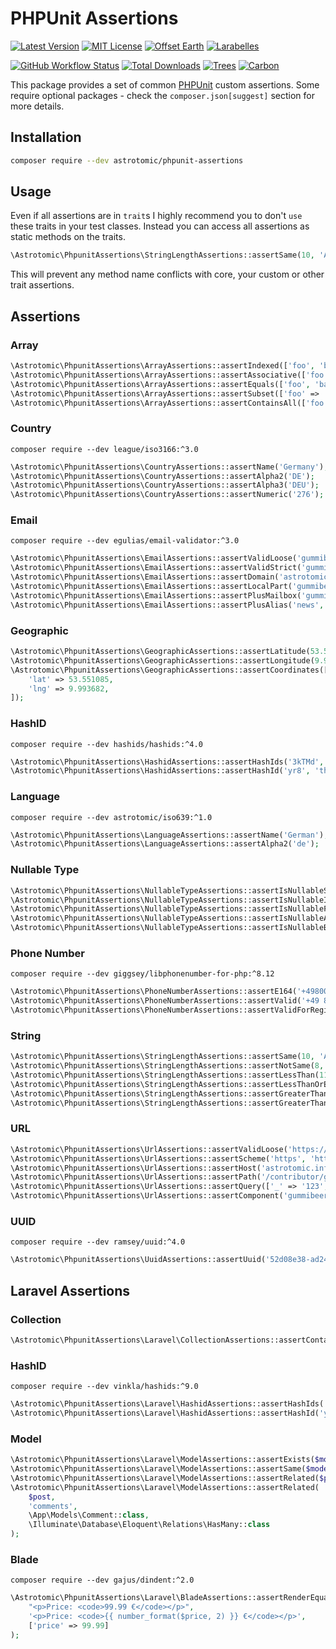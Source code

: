 # PHPUnit Assertions

[![Latest Version](http://img.shields.io/packagist/v/astrotomic/phpunit-assertions.svg?label=Release&style=for-the-badge)](https://packagist.org/packages/astrotomic/phpunit-assertions)
[![MIT License](https://img.shields.io/github/license/Astrotomic/phpunit-assertions.svg?label=License&color=blue&style=for-the-badge)](https://github.com/Astrotomic/phpunit-assertions/blob/master/LICENSE)
[![Offset Earth](https://img.shields.io/badge/Treeware-%F0%9F%8C%B3-green?style=for-the-badge)](https://forest.astrotomic.info)
[![Larabelles](https://img.shields.io/badge/Larabelles-%F0%9F%A6%84-lightpink?style=for-the-badge)](https://larabelles.com)

[![GitHub Workflow Status](https://img.shields.io/github/workflow/status/Astrotomic/phpunit-assertions/run-tests?style=flat-square&logoColor=white&logo=github&label=Tests)](https://github.com/Astrotomic/phpunit-assertions/actions?query=workflow%3Apest)
[![Total Downloads](https://img.shields.io/packagist/dt/astrotomic/phpunit-assertions.svg?label=Downloads&style=flat-square)](https://packagist.org/packages/astrotomic/phpunit-assertions)
[![Trees](https://img.shields.io/ecologi/trees/astrotomic?style=flat-square)](https://forest.astrotomic.info)
[![Carbon](https://img.shields.io/ecologi/carbon/astrotomic?style=flat-square)](https://forest.astrotomic.info)

This package provides a set of common [PHPUnit](https://phpunit.de/) custom assertions.
Some require optional packages - check the `composer.json[suggest]` section for more details.

## Installation

```bash
composer require --dev astrotomic/phpunit-assertions
```

## Usage

Even if all assertions are in `trait`s I highly recommend you to don't `use` these traits in your test classes.
Instead you can access all assertions as static methods on the traits.

```php
\Astrotomic\PhpunitAssertions\StringLengthAssertions::assertSame(10, 'Astrotomic');
```

This will prevent any method name conflicts with core, your custom or other trait assertions.

## Assertions

### Array

```php
\Astrotomic\PhpunitAssertions\ArrayAssertions::assertIndexed(['foo', 'bar']);
\Astrotomic\PhpunitAssertions\ArrayAssertions::assertAssociative(['foo' => 'bar']);
\Astrotomic\PhpunitAssertions\ArrayAssertions::assertEquals(['foo', 'bar'], ['bar', 'foo']);
\Astrotomic\PhpunitAssertions\ArrayAssertions::assertSubset(['foo' => 'bar'], ['baz' => 'foo', 'foo' => 'bar']);
\Astrotomic\PhpunitAssertions\ArrayAssertions::assertContainsAll(['foo', 'bar'], ['baz', 'foo', 'lorem', 'ipsum', 'bar']);
```

### Country

`composer require --dev league/iso3166:^3.0`

```php
\Astrotomic\PhpunitAssertions\CountryAssertions::assertName('Germany');
\Astrotomic\PhpunitAssertions\CountryAssertions::assertAlpha2('DE');
\Astrotomic\PhpunitAssertions\CountryAssertions::assertAlpha3('DEU');
\Astrotomic\PhpunitAssertions\CountryAssertions::assertNumeric('276');
```

### Email

`composer require --dev egulias/email-validator:^3.0`

```php
\Astrotomic\PhpunitAssertions\EmailAssertions::assertValidLoose('gummibeer@astrotomic.info');
\Astrotomic\PhpunitAssertions\EmailAssertions::assertValidStrict('gummibeer@astrotomic.info');
\Astrotomic\PhpunitAssertions\EmailAssertions::assertDomain('astrotomic.info', 'gummibeer@astrotomic.info');
\Astrotomic\PhpunitAssertions\EmailAssertions::assertLocalPart('gummibeer', 'gummibeer@astrotomic.info');
\Astrotomic\PhpunitAssertions\EmailAssertions::assertPlusMailbox('gummibeer', 'gummibeer+news@astrotomic.info');
\Astrotomic\PhpunitAssertions\EmailAssertions::assertPlusAlias('news', 'gummibeer+news@astrotomic.info');
```

### Geographic

```php
\Astrotomic\PhpunitAssertions\GeographicAssertions::assertLatitude(53.551085);
\Astrotomic\PhpunitAssertions\GeographicAssertions::assertLongitude(9.993682);
\Astrotomic\PhpunitAssertions\GeographicAssertions::assertCoordinates([
    'lat' => 53.551085,
    'lng' => 9.993682,
]);
```

### HashID

`composer require --dev hashids/hashids:^4.0`

```php
\Astrotomic\PhpunitAssertions\HashidAssertions::assertHashIds('3kTMd', 2, 'this is my salt');
\Astrotomic\PhpunitAssertions\HashidAssertions::assertHashId('yr8', 'this is my salt');
```

### Language

`composer require --dev astrotomic/iso639:^1.0`

```php
\Astrotomic\PhpunitAssertions\LanguageAssertions::assertName('German');
\Astrotomic\PhpunitAssertions\LanguageAssertions::assertAlpha2('de');
```

### Nullable Type

```php
\Astrotomic\PhpunitAssertions\NullableTypeAssertions::assertIsNullableString('Astrotomic');
\Astrotomic\PhpunitAssertions\NullableTypeAssertions::assertIsNullableInt(42);
\Astrotomic\PhpunitAssertions\NullableTypeAssertions::assertIsNullableFloat(42.5);
\Astrotomic\PhpunitAssertions\NullableTypeAssertions::assertIsNullableArray(['Astrotomic' => 'Gummibeer']);
\Astrotomic\PhpunitAssertions\NullableTypeAssertions::assertIsNullableBool(true);
```

### Phone Number

`composer require --dev giggsey/libphonenumber-for-php:^8.12`

```php
\Astrotomic\PhpunitAssertions\PhoneNumberAssertions::assertE164('+498001110550');
\Astrotomic\PhpunitAssertions\PhoneNumberAssertions::assertValid('+49 800 - 111 0 550');
\Astrotomic\PhpunitAssertions\PhoneNumberAssertions::assertValidForRegion('+49 800 - 111 0 550', 'DE');
```

### String

```php
\Astrotomic\PhpunitAssertions\StringLengthAssertions::assertSame(10, 'Astrotomic');
\Astrotomic\PhpunitAssertions\StringLengthAssertions::assertNotSame(8, 'Astrotomic');
\Astrotomic\PhpunitAssertions\StringLengthAssertions::assertLessThan(11, 'Astrotomic');
\Astrotomic\PhpunitAssertions\StringLengthAssertions::assertLessThanOrEqual(10, 'Astrotomic');
\Astrotomic\PhpunitAssertions\StringLengthAssertions::assertGreaterThan(9, 'Astrotomic');
\Astrotomic\PhpunitAssertions\StringLengthAssertions::assertGreaterThanOrEqual(10, 'Astrotomic');
```

### URL

```php
\Astrotomic\PhpunitAssertions\UrlAssertions::assertValidLoose('https://astrotomic.info');
\Astrotomic\PhpunitAssertions\UrlAssertions::assertScheme('https', 'https://astrotomic.info');
\Astrotomic\PhpunitAssertions\UrlAssertions::assertHost('astrotomic.info', 'https://astrotomic.info');
\Astrotomic\PhpunitAssertions\UrlAssertions::assertPath('/contributor/gummibeer/', 'https://astrotomic.info/contributor/gummibeer/');
\Astrotomic\PhpunitAssertions\UrlAssertions::assertQuery(['_' => '123', 'q' => 'search'], 'https://astrotomic.info?q=search&_=123');
\Astrotomic\PhpunitAssertions\UrlAssertions::assertComponent('gummibeer', 'https://gummibeer@astrotomic.info', PHP_URL_USER);
```

### UUID

`composer require --dev ramsey/uuid:^4.0`

```php
\Astrotomic\PhpunitAssertions\UuidAssertions::assertUuid('52d08e38-ad24-4960-af02-22e0f7e0db8d');
```

## Laravel Assertions

### Collection

```php
\Astrotomic\PhpunitAssertions\Laravel\CollectionAssertions::assertContains($collection, 'Astrotomic');
```

### HashID

`composer require --dev vinkla/hashids:^9.0`

```php
\Astrotomic\PhpunitAssertions\Laravel\HashidAssertions::assertHashIds('3kTMd', 2);
\Astrotomic\PhpunitAssertions\Laravel\HashidAssertions::assertHashId('yr8');
```

### Model

```php
\Astrotomic\PhpunitAssertions\Laravel\ModelAssertions::assertExists($model);
\Astrotomic\PhpunitAssertions\Laravel\ModelAssertions::assertSame($model, \App\Models\User::first());
\Astrotomic\PhpunitAssertions\Laravel\ModelAssertions::assertRelated($post, 'comments', $comment);
\Astrotomic\PhpunitAssertions\Laravel\ModelAssertions::assertRelated(
    $post, 
    'comments',
    \App\Models\Comment::class,
    \Illuminate\Database\Eloquent\Relations\HasMany::class
);
```

### Blade

`composer require --dev gajus/dindent:^2.0`

```php
\Astrotomic\PhpunitAssertions\Laravel\BladeAssertions::assertRenderEquals(
    "<p>Price: <code>99.99 €</code></p>",
    '<p>Price: <code>{{ number_format($price, 2) }} €</code></p>',
    ['price' => 99.99]
);
```